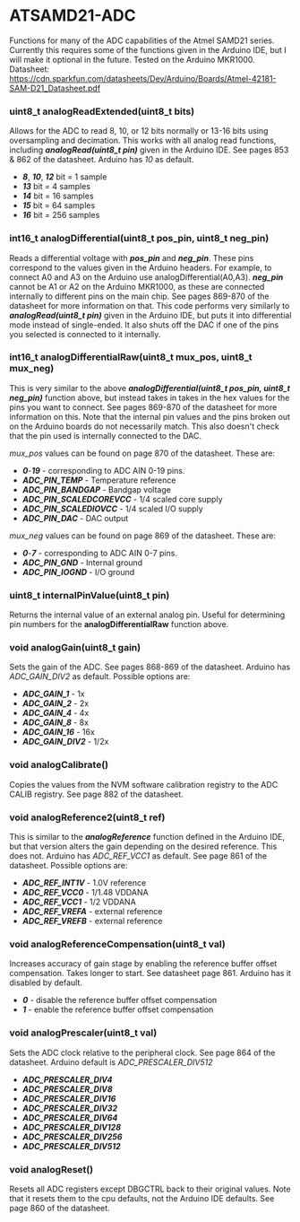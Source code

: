 # ATSAMD21-ADC
Functions for many of the ADC capabilities of the Atmel SAMD21 series. Currently this requires some of the functions given in the Arduino IDE, but I will make it optional in the future. Tested on the Arduino MKR1000. 
Datasheet: https://cdn.sparkfun.com/datasheets/Dev/Arduino/Boards/Atmel-42181-SAM-D21_Datasheet.pdf

### uint8_t analogReadExtended(uint8_t bits)
Allows for the ADC to read 8, 10, or 12 bits normally or 13-16 bits using oversampling and decimation. This works with all analog read functions, including ***analogRead(uint8_t pin)*** given in the Arduino IDE. See pages 853 & 862 of the datasheet. Arduino has *10* as default.  
 * ***8***, ***10***, ***12*** bit = 1 sample 
 * ***13*** bit        = 4 samples 
 * ***14*** bit        = 16 samples 
 * ***15*** bit        = 64 samples 
 * ***16*** bit        = 256 samples 

### int16_t analogDifferential(uint8_t pos_pin, uint8_t neg_pin)
Reads a differential voltage with ***pos_pin*** and ***neg_pin***. These pins correspond to the values given in the Arduino headers. For example, to connect A0 and A3 on the Arduino use analogDifferential(A0,A3).  ***neg_pin*** cannot be A1 or A2 on the Arduino MKR1000, as these are connected internally to different pins on the main chip. See pages 869-870 of the datasheet for more information on that. This code performs very similarly to ***analogRead(uint8_t pin)*** given in the Arduino IDE, but puts it into differential mode instead of single-ended. It also shuts off the DAC if one of the pins you selected is connected to it internally. 

### int16_t analogDifferentialRaw(uint8_t mux_pos, uint8_t mux_neg)
This is very similar to the above ***analogDifferential(uint8_t pos_pin, uint8_t neg_pin)*** function above, but instead takes in takes in the hex values for the pins you want to connect. See pages 869-870 of the datasheet for more information on this. Note that the internal pin values and the pins broken out on the Arduino boards do not necessarily match. This also doesn't check that the pin used is internally connected to the DAC. 

*mux_pos* values can be found on page 870 of the datasheet. These are:
* ***0***-***19*** - corresponding to ADC AIN 0-19 pins. 
* ***ADC_PIN_TEMP*** - Temperature reference
* ***ADC_PIN_BANDGAP*** - Bandgap voltage
* ***ADC_PIN_SCALEDCOREVCC*** - 1/4 scaled core supply
* ***ADC_PIN_SCALEDIOVCC*** - 1/4 scaled I/O supply 
* ***ADC_PIN_DAC*** - DAC output

*mux_neg* values can be found on page 869 of the datasheet. These are:
* ***0***-***7*** - corresponding to ADC AIN 0-7 pins. 
* ***ADC_PIN_GND*** - Internal ground
* ***ADC_PIN_IOGND*** - I/O ground 

### uint8_t internalPinValue(uint8_t pin)
Returns the internal value of an external analog pin. Useful for determining pin numbers for the **analogDifferentialRaw** function above. 

### void analogGain(uint8_t gain)
Sets the gain of the ADC. See pages 868-869 of the datasheet. Arduino has *ADC_GAIN_DIV2* as default. Possible options are:
* ***ADC_GAIN_1*** - 1x
* ***ADC_GAIN_2*** - 2x
* ***ADC_GAIN_4*** - 4x
* ***ADC_GAIN_8*** - 8x
* ***ADC_GAIN_16*** - 16x
* ***ADC_GAIN_DIV2*** - 1/2x

### void analogCalibrate()
Copies the values from the NVM software calibration registry to the ADC CALIB registry. See page 882 of the datasheet. 

### void analogReference2(uint8_t ref)
This is similar to the ***analogReference*** function defined in the Arduino IDE, but that version alters the gain depending on the desired reference. This does not. Arduino has *ADC_REF_VCC1* as default. See page 861 of the datasheet. Possible options are:
* ***ADC_REF_INT1V*** - 1.0V reference
* ***ADC_REF_VCC0***  - 1/1.48 VDDANA
* ***ADC_REF_VCC1***  - 1/2 VDDANA
* ***ADC_REF_VREFA*** - external reference
* ***ADC_REF_VREFB*** - external reference

### void analogReferenceCompensation(uint8_t val)
Increases accuracy of gain stage by enabling the reference buffer offset compensation. Takes longer to start. See datasheet page 861. Arduino has it disabled by default. 
* ***0*** - disable the reference buffer offset compensation
* ***1*** - enable the reference buffer offset compensation

### void analogPrescaler(uint8_t val)
Sets the ADC clock relative to the peripheral clock. See page 864 of the datasheet. Arduino default is *ADC_PRESCALER_DIV512*
* ***ADC_PRESCALER_DIV4*** 
* ***ADC_PRESCALER_DIV8***
* ***ADC_PRESCALER_DIV16***
* ***ADC_PRESCALER_DIV32***
* ***ADC_PRESCALER_DIV64***
* ***ADC_PRESCALER_DIV128***
* ***ADC_PRESCALER_DIV256***
* ***ADC_PRESCALER_DIV512***

### void analogReset()
Resets all ADC registers except DBGCTRL back to their original values. Note that it resets them to the cpu defaults, not the Arduino IDE defaults. See page 860 of the datasheet. 
